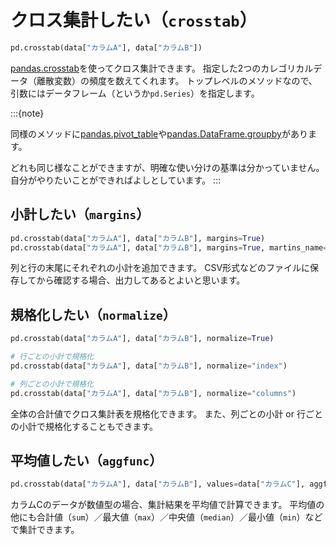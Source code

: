 # クロス集計したい（``crosstab``）

```python
pd.crosstab(data["カラムA"], data["カラムB"])
```

[pandas.crosstab](https://pandas.pydata.org/pandas-docs/stable/reference/api/pandas.crosstab.html)を使ってクロス集計できます。
指定した2つのカレゴリカルデータ（離散変数）の頻度を数えてくれます。
トップレベルのメソッドなので、引数にはデータフレーム（というか``pd.Series``）を指定します。

:::{note}

同様のメソッドに[pandas.pivot_table](https://pandas.pydata.org/pandas-docs/stable/reference/api/pandas.pivot_table.html)や[pandas.DataFrame.groupby](https://pandas.pydata.org/pandas-docs/stable/reference/api/pandas.DataFrame.groupby.html)があります。

どれも同じ様なことができますが、明確な使い分けの基準は分かっていません。
自分がやりたいことができればよしとしています。
:::

## 小計したい（``margins``）

```python
pd.crosstab(data["カラムA"], data["カラムB"], margins=True)
pd.crosstab(data["カラムA"], data["カラムB"], margins=True, martins_name="小計")
```

列と行の末尾にそれぞれの小計を追加できます。
CSV形式などのファイルに保存してから確認する場合、出力してあるとよいと思います。

## 規格化したい（``normalize``）

```python
pd.crosstab(data["カラムA"], data["カラムB"], normalize=True)

# 行ごとの小計で規格化
pd.crosstab(data["カラムA"], data["カラムB"], normalize="index")

# 列ごとの小計で規格化
pd.crosstab(data["カラムA"], data["カラムB"], normalize="columns")
```

全体の合計値でクロス集計表を規格化できます。
また、列ごとの小計 or 行ごとの小計で規格化することもできます。

## 平均値したい（``aggfunc``）

```python
pd.crosstab(data["カラムA"], data["カラムB"], values=data["カラムC"], aggfunc="mean")
```

カラムCのデータが数値型の場合、集計結果を平均値で計算できます。
平均値の他にも合計値（``sum``）／最大値（``max``）／中央値（``median``）／最小値（``min``）などで集計できます。
